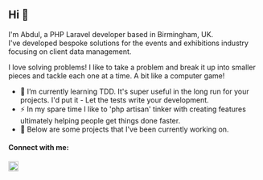 ## Hi 👋

I'm Abdul, a PHP Laravel developer based in Birmingham, UK. <br>
I've developed bespoke solutions for the events and exhibitions industry focusing on client data management.
<br>

I love solving problems! I like to take a problem and break it up into smaller pieces and tackle each one at a time. 
A bit like a computer game! <br>

- 🌱 I’m currently learning TDD. It's super useful in the long run for your projects. I'd put it - Let the tests write your development.
- ⚡ In my spare time I like to 'php artisan' tinker with creating features ultimately helping people get things done faster.
- 🔭 Below are some projects that I've been currently working on.
<!--
[![Anurag's GitHub stats](https://github-readme-stats.vercel.app/api?username=abdulkaeum)](https://github.com/anuraghazra/github-readme-stats)
-->

#### Connect with me:
<a target="_blank" href="https://www.linkedin.com/in/abdul-kaeum/">
<img alt="" width="20" src="https://content.linkedin.com/content/dam/me/business/en-us/amp/brand-site/v2/bg/LI-Bug.svg.original.svg">
</a>
